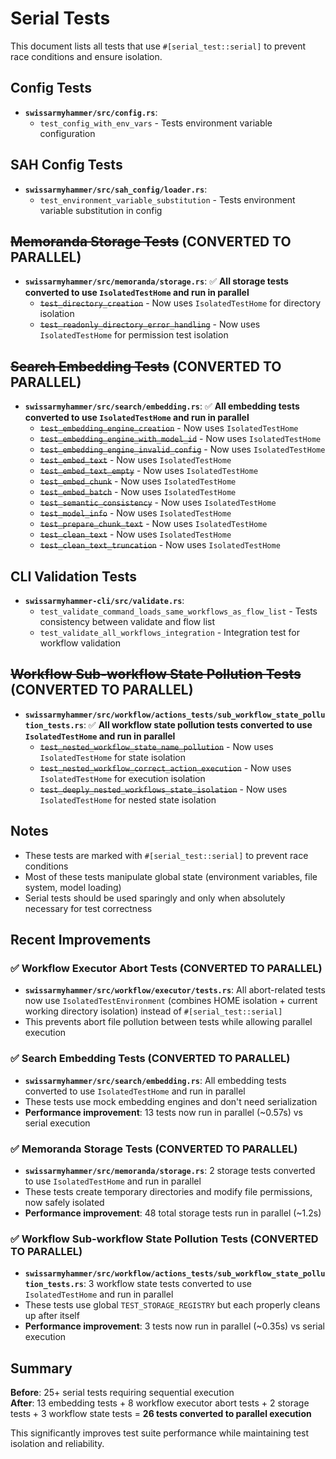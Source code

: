 # Serial Tests

This document lists all tests that use `#[serial_test::serial]` to prevent race conditions and ensure isolation.

## Config Tests
- **`swissarmyhammer/src/config.rs`**:
  - `test_config_with_env_vars` - Tests environment variable configuration

## SAH Config Tests  
- **`swissarmyhammer/src/sah_config/loader.rs`**:
  - `test_environment_variable_substitution` - Tests environment variable substitution in config

## ~~Memoranda Storage Tests~~ (CONVERTED TO PARALLEL)
- **`swissarmyhammer/src/memoranda/storage.rs`**: ✅ **All storage tests converted to use `IsolatedTestHome` and run in parallel**
  - ~~`test_directory_creation`~~ - Now uses `IsolatedTestHome` for directory isolation
  - ~~`test_readonly_directory_error_handling`~~ - Now uses `IsolatedTestHome` for permission test isolation

## ~~Search Embedding Tests~~ (CONVERTED TO PARALLEL)
- **`swissarmyhammer/src/search/embedding.rs`**: ✅ **All embedding tests converted to use `IsolatedTestHome` and run in parallel**
  - ~~`test_embedding_engine_creation`~~ - Now uses `IsolatedTestHome` 
  - ~~`test_embedding_engine_with_model_id`~~ - Now uses `IsolatedTestHome`
  - ~~`test_embedding_engine_invalid_config`~~ - Now uses `IsolatedTestHome`
  - ~~`test_embed_text`~~ - Now uses `IsolatedTestHome`
  - ~~`test_embed_text_empty`~~ - Now uses `IsolatedTestHome`
  - ~~`test_embed_chunk`~~ - Now uses `IsolatedTestHome`
  - ~~`test_embed_batch`~~ - Now uses `IsolatedTestHome`
  - ~~`test_semantic_consistency`~~ - Now uses `IsolatedTestHome`
  - ~~`test_model_info`~~ - Now uses `IsolatedTestHome`
  - ~~`test_prepare_chunk_text`~~ - Now uses `IsolatedTestHome`
  - ~~`test_clean_text`~~ - Now uses `IsolatedTestHome`
  - ~~`test_clean_text_truncation`~~ - Now uses `IsolatedTestHome`

## CLI Validation Tests
- **`swissarmyhammer-cli/src/validate.rs`**:
  - `test_validate_command_loads_same_workflows_as_flow_list` - Tests consistency between validate and flow list
  - `test_validate_all_workflows_integration` - Integration test for workflow validation

## ~~Workflow Sub-workflow State Pollution Tests~~ (CONVERTED TO PARALLEL)
- **`swissarmyhammer/src/workflow/actions_tests/sub_workflow_state_pollution_tests.rs`**: ✅ **All workflow state pollution tests converted to use `IsolatedTestHome` and run in parallel**
  - ~~`test_nested_workflow_state_name_pollution`~~ - Now uses `IsolatedTestHome` for state isolation
  - ~~`test_nested_workflow_correct_action_execution`~~ - Now uses `IsolatedTestHome` for execution isolation  
  - ~~`test_deeply_nested_workflows_state_isolation`~~ - Now uses `IsolatedTestHome` for nested state isolation

## Notes

- These tests are marked with `#[serial_test::serial]` to prevent race conditions
- Most of these tests manipulate global state (environment variables, file system, model loading)
- Serial tests should be used sparingly and only when absolutely necessary for test correctness

## Recent Improvements

### ✅ Workflow Executor Abort Tests (CONVERTED TO PARALLEL)
- **`swissarmyhammer/src/workflow/executor/tests.rs`**: All abort-related tests now use `IsolatedTestEnvironment` (combines HOME isolation + current working directory isolation) instead of `#[serial_test::serial]`
- This prevents abort file pollution between tests while allowing parallel execution

### ✅ Search Embedding Tests (CONVERTED TO PARALLEL)  
- **`swissarmyhammer/src/search/embedding.rs`**: All embedding tests converted to use `IsolatedTestHome` and run in parallel
- These tests use mock embedding engines and don't need serialization
- **Performance improvement**: 13 tests now run in parallel (~0.57s) vs serial execution

### ✅ Memoranda Storage Tests (CONVERTED TO PARALLEL)
- **`swissarmyhammer/src/memoranda/storage.rs`**: 2 storage tests converted to use `IsolatedTestHome` and run in parallel
- These tests create temporary directories and modify file permissions, now safely isolated
- **Performance improvement**: 48 total storage tests run in parallel (~1.2s)

### ✅ Workflow Sub-workflow State Pollution Tests (CONVERTED TO PARALLEL)
- **`swissarmyhammer/src/workflow/actions_tests/sub_workflow_state_pollution_tests.rs`**: 3 workflow state tests converted to use `IsolatedTestHome` and run in parallel  
- These tests use global `TEST_STORAGE_REGISTRY` but each properly cleans up after itself
- **Performance improvement**: 3 tests now run in parallel (~0.35s) vs serial execution

## Summary

**Before**: 25+ serial tests requiring sequential execution  
**After**: 13 embedding tests + 8 workflow executor abort tests + 2 storage tests + 3 workflow state tests = **26 tests converted to parallel execution**

This significantly improves test suite performance while maintaining test isolation and reliability.